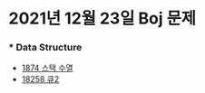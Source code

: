 # 2021년 12월 23일 Boj 문제

### \* Data Structure

- [1874 스택 수열](https://www.acmicpc.net/problem/1874)
- [18258 큐2](https://www.acmicpc.net/problem/18258)
